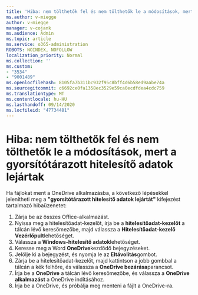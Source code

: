 ```yaml
---
title: 'Hiba: nem tölthetők fel és nem tölthetők le a módosítások, mert a gyorsítótárazott hitelesítő adatok lejártak'
ms.author: v-miegge
author: v-miegge
manager: v-cojank
ms.audience: Admin
ms.topic: article
ms.service: o365-administration
ROBOTS: NOINDEX, NOFOLLOW
localization_priority: Normal
ms.collection: ''
ms.custom:
- "3534"
- "9001489"
ms.openlocfilehash: 8105fa7b311bc932f95c8bff4d6b58ed9aabe74a
ms.sourcegitcommit: c6692ce0fa1358ec3529e59ca0ecdfdea4cdc759
ms.translationtype: MT
ms.contentlocale: hu-HU
ms.lasthandoff: 09/14/2020
ms.locfileid: "47734481"
---
```

# <a name="error-we-cant-upload-or-download-your-changes-because-your-cached-credentials-have-expired"></a>Hiba: nem tölthetők fel és nem tölthetők le a módosítások, mert a gyorsítótárazott hitelesítő adatok lejártak

Ha fájlokat ment a OneDrive alkalmazásba, a következő lépésekkel jelenítheti meg a **"gyorsítótárazott hitelesítő adatok lejártát"** kifejezést tartalmazó hibaüzenetet:

1. Zárja be az összes Office-alkalmazást.
1. Nyissa meg a hitelesítőadat-kezelőt, írja be a **hitelesítőadat-kezelőt** a tálcán lévő keresőmezőbe, majd válassza a **Hitelesítőadat-kezelő Vezérlőpult**lehetőséget.
1. Válassza a **Windows-hitelesítő adatok**lehetőséget.
1. Keresse meg a Word **OneDrive**kezdődő bejegyzéseket.
1. Jelölje ki a bejegyzést, és nyomja le az **Eltávolítás**gombot.
1. Zárja be a hitelesítőadat-kezelőt, majd kattintson a jobb gombbal a tálcán a kék felhőre, és válassza a **OneDrive bezárása**parancsot.
1. Írja be a **OneDrive** a tálcán lévő keresőmezőbe, és válassza a **OneDrive alkalmazást** a OneDrive indításához.
1. Írja be a OneDrive, és próbálja meg menteni a fájlt a OneDrive-ra.
